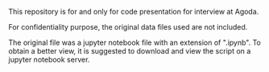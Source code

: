 This repository is for and only for code presentation for interview at Agoda.

For confidentiality purpose, the original data files used are not included.

The original file was a jupyter notebook file with an extension of ".ipynb". To obtain a better view, it is suggested to download and view the script on a jupyter notebook server.
